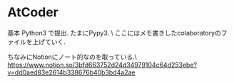 # AtCoder
基本 Python3 で提出. たまにPypy3. \\
ここにはメモ書きしたcolaboratoryのファイルを上げていく.

ちなみにNotionにノート的なのを取っている.\\
https://www.notion.so/3bfd663752d24d34979104c64d253ebe?v=dd0aed83e2614b338676b40b3bd4a2ae
